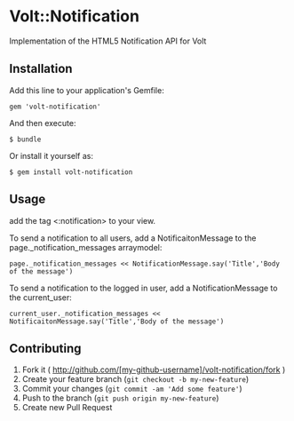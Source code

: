 # Volt::Notification

Implementation of the HTML5 Notification API for Volt

## Installation

Add this line to your application's Gemfile:

    gem 'volt-notification'

And then execute:

    $ bundle

Or install it yourself as:

    $ gem install volt-notification

## Usage

add the tag <:notification> to your view.

To send a notification to all users, add a NotificaitonMessage to the page._notification_messages arraymodel:

`page._notification_messages << NotificationMessage.say('Title','Body of the message')`

To send a notification to the logged in user, add a NotificationMessage to the current_user:

`current_user._notification_messages << NotificaitonMessage.say('Title','Body of the message')`

## Contributing

1. Fork it ( http://github.com/[my-github-username]/volt-notification/fork )
2. Create your feature branch (`git checkout -b my-new-feature`)
3. Commit your changes (`git commit -am 'Add some feature'`)
4. Push to the branch (`git push origin my-new-feature`)
5. Create new Pull Request
